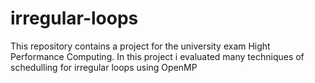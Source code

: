# irregular-loops
This repository contains a project for the university exam Hight Performance Computing. In this project i evaluated many techniques of schedulling for irregular loops using OpenMP
